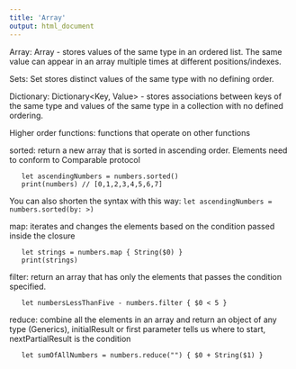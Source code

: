 ```yaml
---
title: 'Array'
output: html_document
---
```


Array: Array<Element> - stores values of the same type in an ordered list. The same value can appear in an array multiple times at different positions/indexes.

Sets: Set<Element> stores distinct values of the same type with no defining order.

Dictionary: Dictionary<Key, Value> - stores associations between keys of the same type and values of the same type in a collection with no defined ordering.

Higher order functions: functions that operate on other functions

sorted: return a new array that is sorted in ascending order. Elements need to conform to Comparable protocol

```let numbers: [Int] = [0,1,4,7,3,5,6,2]
   let ascendingNumbers = numbers.sorted()
   print(numbers) // [0,1,2,3,4,5,6,7]
```

You can also shorten the syntax with this way:
`let ascendingNumbers = numbers.sorted(by: >)`

map: iterates and changes the elements based on the condition passed inside the closure

```let numbersAsStrings = numbers.map(transforms: (Int) throws -> T)
   let strings = numbers.map { String($0) }
   print(strings)
```

filter: return an array that has only the elements that passes the condition specified.

```let numbersAsString = numbers.filter(isIncluded: (Int) throws -> Bool)
   let numbersLessThanFive - numbers.filter { $0 < 5 }
```

reduce: combine all the elements in an array and return an object of any type (Generics),
initialResult or first parameter tells us where to start, nextPartialResult is the condition

```numbers.reduce(initialResult: Result, nextPartialResult: (Result, Int) throws -> Result)
   let sumOfAllNumbers = numbers.reduce("") { $0 + String($1) }
```
